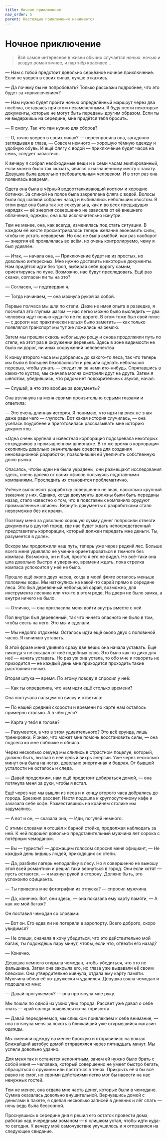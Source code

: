 ```yaml
---
title: Ночное приключение
nav_order: 5
parent: Настоящие приключения начинаются
---
```


# Ночное приключение

> Всё самое интересное в жизни обычно случается ночью: ночью и воздух
> романтичнее, и партнёр красивее...


— Нам с тобой предстоит довольно серьёзное ночное приключение.  Если
не уверен в своих силах, лучше откажись.

— Да почему бы не попробовать?  Только расскажи подробнее, что это
будет за «приключение»?

— Нам нужно будет пройти ночью определённый маршрут через два посёлка,
оставаясь при этом незамеченными.  Я буду нести некоторые документы,
которые не могут быть переданы другим образом.  Если ты не выдержишь
на середине, мне придётся тебя бросить.

— Я смогу.  Так что там нужно для сборов?

— О, точно уверен в своих силах? — переспросила она, загадочно
заглядывая в глаза, — Совсем немного — хорошую тёмную одежду и удобную
обувь.  И ещё флягу с водой — приключение будет часов на семь, следует
запастись.

К вечеру я собрал необходимые вещи и к семи часам экипированный, если
можно было так сказать, явился к назначенному месту к закату.  Девушка
была довольно требовательным человеком.  И в этот раз она появилась
вовремя.

Одета она была в чёрный водоотталкивающий костюм и хорошие ботинки.
За спиной на поясе была закреплена фляга с водой.  Волосы были под
шапкой собраны назад и выбивались небольшим хвостом.  В этом виде она
была так же сексуальна, как и во всех предыдущих нарядах — её энергия
совершенно не зависела от её внешнего облачения, одежды, она шла
исключительно изнутри.

Тем не менее, она, как всегда, изменилась под стать ситуации.  В
каждом её жесте просматривалось теперь желание экономить силы, чтобы
не устать невовремя.  Но она не была амёбой, как раз наоборот —
энергия её проявлялась во всём, но очень контролируемо, чему я был
удивлён.

— Итак, — начала она, — Приключение будет не из простых, но довольно
интересных.  Мне нужно доставить некоторые документы.  Нам придётся
идти без троп, выбирая себе дорогу самим, ориентируясь по луне.
Возможно, нас будут преследовать.  Ещё раз скажи, согласен ли ты на
это?

— Согласен, — подтвердил я.

— Тогда начинаем, — она махнула рукой за собой.

Первые полчаса мы шли по степи.  Даже не имея опыта в разведке, я
посчитал это глупым шагом — нас легко можно было выследить — два
человека идут ночью куда-то не по дороге.  В этом тоже был свой плюс —
с дороги нас практически нельзя было заметить — как только появлялся
транспорт мы тут же ложились на землю.

Затем мы прошли сквозь небольшую рощу и снова продолжили путь по
степи, на этот раз в окружении деревьев.  Здесь в зоне видимости не
было ни дорог, ни иных сооружений человечества.

К концу второго часа мы добрались до какого-то леса, так что теперь мы
были в большей безопасности и решили сделать небольшой перерыв, чтобы
узнать — следит ли за нами кто-нибудь.  Спрятавшись в каких-то кустах,
мы сначала молча смотрели друг на друга.  Затем я шёпотом, убедившись,
что рядом нет подозрительных звуков, начал:

— Слушай, а что это вообще за документы?

Она взглянула на меня своими пронзительно серыми глазами и ответила:

— Это очень длинная история.  Я понимаю, что идти на риск не зная даже
ради чего — глупость.  Вот какая история случилась, — она уселась
поудобнее и приготовилась рассказывать мне историю документов.

«Одна очень крупная и известная корпорация подозревала некоторых
сотрудников в промышленном шпионаже.  В то же время в корпорации
скопились довольно значительные средства для создания инновационной
разработки, позволившей ей увеличить собственную долю рынка.

Опасаясь, чтобы идеи не были украдены, они размещают исследования
здесь, очень далеко от своих офисов пользуясь подставными компаниями.
Проследить их становится проблематично.

Учёные выполняют разработку совершенно не зная, насколько крупный
заказчик у них.  Однако, когда документы должны были быть переданы
назад, стало известно о том, что в подставных компаниях орудуют
промышленные шпионы.  Вернуть документы с разработками стало
невозможно без их кражи.

Поэтому меня за довольно хорошую сумму денег попросили отвезти
документы в другой город, где нас будет ждать непосредственный
представитель корпорации, который должен передать мне деньги.  Ты,
разумеется в доле».

Вскоре мы продолжили наш путь, теперь уже через редкий лес.  Больше
всего меня удивляло её умение ориентироваться в темноте без компаса.
Возможно, он и был, просто я его не видел.  Но всё-таки она шла
довольно быстро и уверенно, времени ждать, пока стрелка компаса
успокоится у неё не было.

Прошло ещё около двух часов, когда в моей фляге осталось меньше
половины воды.  Мы наткнулись на какой-то сарай прямо в середине леса.
Это был деревянный небольшой сарай, возможно, для инструмента лесника
или что-то в этом роде.  На двери не было замка, а внутри ничего не
было.

— Отлично, — она пригласила меня войти внутрь вместе с ней.

Пол внутри был деревянный, так что ничего опасного не было в том,
чтобы сесть на него.  Это мы и сделали.

— Мы недолго отдохнём.  Осталось идти ещё около двух с половиной
часов.  Я начинаю уставать.

В этой фразе меня удивило сразу две вещи: она начала уставать.  Ещё
никогда я не слышал от неё подобных слов.  Это было как-то дико для
неё — начать уставать.  Но раз уж она устала, то обо мне и говорить не
приходится — не каждый день мне приходится проходить такие расстояния
ночью.

Вторая штука — время.  По этому поводу я спросил у неё:

— Как ты определила, что нам идти ещё столько времени?

Она постучала пальцем по виску и ответила:

— По нашей средней скорости и времени по карте нам осталось примерно
столько.  А в чём дело?

— Карта у тебя в голове?

— Разумеется, а что в этом удивительного?  Это всё ерунда, лишь
тренировки.  Я знаю, что может мне помочь восстановить силы, — она
подсела ко мне поближе и обняла.

Через несколько секунд мы слились в страстном поцелуе, который, должно
быть, вызвал в ней целый вихрь энергии.  Уже через несколько минут она
была на ногах, довольно энергичная и бодрая.  От бывшей усталости не
осталось и следа.

— Давай продолжим, нам ещё предстоит добираться домой, — она потянула
меня за руки, чтобы я встал.

Ещё через час мы вышли из леса и к концу второго часа добрались до
города.  Брезжил рассвет.  Настя подошла к круглосуточному кафе и
заказала себе кофе.  Разместившись на крайнем столике мы задумались.

— А вот и он, — сказала она, — Иди, погуляй немного.

С этими словами я отошёл к барной стойке, продолжая наблюдать за ней.
К ней подошёл довольно представительный мужчина лет сорока с потёрным
чемоданом.

— Вы — туристы? — дрожащим голосом спросил меня официант, — Не каждый
день видишь людей, приходящих со степи.

— Да, разбили лагерь неподалёку в лесу.  Но я совершенно не выношу
этой всей романтики и решил таки вернуться в город.  Они если хотят —
пусть остаются, — я махнул рукой в сторону.  Должно быть, это
успокоило официанта.

— Ты привезла мне фотографии из отпуска? — спросил мужчина.

— Да, конечно.  Вот, они здесь, — она показала ему карту памяти, — А
как же мой багаж?

Он поставил чемодан со словами:

— Вот он.  Его едва ли не потеряли в аэропорту.  Всего доброго, скоро
увидимся?

— Не спеши, сначала я хочу убедиться, что это действительно мой багаж,
ты подождёшь пару минут, чтобы, если что, отвезти его назад?

— Конечно.

Девушка немного открыла чемодан, чтобы убедиться, что это не
фальшивка.  Затем она закрыла его, но глаза уже выдавали её своим
блеском.  Она утвердительно кивнула, отдала ему карту памяти.  Мужчина
обнял её по-дружески и удалился.  Девушка взяла чемодан и подошла ко
мне:

— Давай прогуляемся? — она протянула мне руку.

Мы пошли по одной из узких улиц города.  Рассвет уже давал о себе
знать — край солнца появлялся из-за горизонта.

— Давай переоденемся, мы слишком привлекаем к себе внимание, — она
потянула меня за локоть в ближайший уже открывшийся магазин одежды.

Мы сменили одежду на менее броскую и отправились на вокзал.  Ближайший
автобус домой отправлялся через пятнадцать минут.  Мы успели довольно
удачно.

Для меня так и останется непонятным, зачем ей нужно было брать с собой
меня — человека, который совершенно не умеет быстро бегать, обращаться
с оружием или прятаться в тенях.  Прикрыть её я бы всё равно не смог,
но своими действиями легко мог бы навести на нас ненужных гостей.

Тем не менее, она отдала мне часть денег, которые были в чемодане.
Сумма оказалась довольно внушительной.  Вернувшись домой с деньгами в
пакете, я сделал несколько записей в дневник и лёг спать — ночь ведь
была бессонной.

Проснувшись к середине дня я решил его остаток провести дома, работая
над очередным романом — я слишком устал, чтобы идти куда-то сегодня.
К вечеру моё самочувствие улучшилось и я отправился на следующее
свидание.

